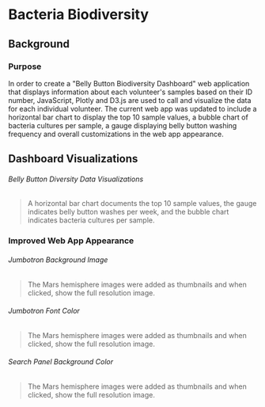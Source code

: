 # Bacteria Biodiversity

## Background

### Purpose

In order to create a "Belly Button Biodiversity Dashboard" web application that displays information about each volunteer's samples based on their ID number, JavaScript, Plotly and D3.js are used to call and visualize the data for each individual volunteer. The current web app was updated to include a horizontal bar chart to display the top 10 sample values, a bubble chart of bacteria cultures per sample, a gauge displaying belly button washing frequency and overall customizations in the web app appearance. 

## Dashboard Visualizations

###### Belly Button Diversity Data Visualizations
> A horizontal bar chart documents the top 10 sample values, the gauge indicates belly button washes per week, and the bubble chart indicates bacteria cultures per sample.
> 

### Improved Web App Appearance

###### Jumbotron Background Image
> The Mars hemisphere images were added as thumbnails and when clicked, show the full resolution image.
> 

###### Jumbotron Font Color
> The Mars hemisphere images were added as thumbnails and when clicked, show the full resolution image.
> 

###### Search Panel Background Color
> The Mars hemisphere images were added as thumbnails and when clicked, show the full resolution image.
> 
